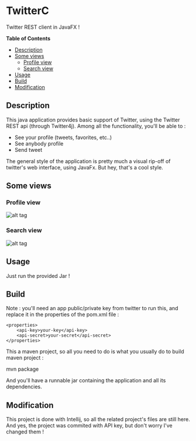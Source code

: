 # TwitterC
Twitter REST client in JavaFX !

**Table of Contents**

- [Description](#)
- [Some views](#)
	- [Profile view](#)
	- [Search view](#)
- [Usage](#)
- [Build](#)
- [Modification](#)

## Description
This java application provides basic support of Twitter, using the Twitter REST api (through Twitter4j). Among all the functionality, you'll be able to :

- See your profile (tweets, favorites, etc..)
- See anybody profile
- Send tweet
 
The general style of the application is pretty much a visual rip-off of twitter's web interface, using JavaFx. But hey, that's a cool style.
 
## Some views
### Profile view
![alt tag](http://i.imgur.com/zO2kxrd.png)

### Search view
![alt tag](http://i.imgur.com/HlsZeBF.png)

## Usage
Just run the provided Jar !

## Build
Note : you'll need an app public/private key from twitter to run this, and replace it in the properties of the pom.xml file :

    <properties>
        <api-key>your-key</api-key>
        <api-secret>your-secret</api-secret>
    </properties>

This a maven project, so all you need to do is what you usually do to build maven project :

   mvn package

And you'll have a runnable jar containing the application and all its dependencies.

## Modification
This project is done with Intellij, so all the related project's files are still here. And yes, the project was commited with API key, but don't worry I've changed them !
